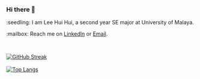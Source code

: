 ### Hi there 👋

<p>:seedling: I am Lee Hui Hui, a second year SE major at University of Malaya. </p>
<p>:mailbox: Reach me on <a href="www.linkedin.com/in/lee-hui-hui-979b90265">LinkedIn</a> or <a href="mailto:huihui5976@gmail.com">Email</a>.</p>

<br>

[![GitHub Streak](http://github-readme-streak-stats.herokuapp.com?user=leehuihuii&theme=dark&background=000000)](https://git.io/streak-stats)
<br>
<br>
[![Top Langs](https://github-readme-stats.vercel.app/api/top-langs/?username=leehuihuii&layout=compact&theme=vision-friendly-dark)](https://github.com/anuraghazra/github-readme-stats)

<!--
**leehuihuii/leehuihuii** is a ✨ _special_ ✨ repository because its `README.md` (this file) appears on your GitHub profile.

Here are some ideas to get you started:

- 🔭 I’m currently working on ...
- 🌱 I’m currently learning ...
- 👯 I’m looking to collaborate on ...
- 🤔 I’m looking for help with ...
- 💬 Ask me about ...
- 📫 How to reach me: ...
- 😄 Pronouns: ...
- ⚡ Fun fact: ...
-->
